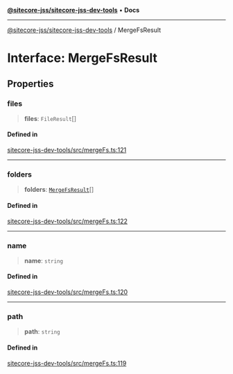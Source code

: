 [**@sitecore-jss/sitecore-jss-dev-tools**](../README.md) • **Docs**

***

[@sitecore-jss/sitecore-jss-dev-tools](../README.md) / MergeFsResult

# Interface: MergeFsResult

## Properties

### files

> **files**: `FileResult`[]

#### Defined in

[sitecore-jss-dev-tools/src/mergeFs.ts:121](https://github.com/Sitecore/jss/blob/66dbe29bcafc730605f916c533e5227741eba3b6/packages/sitecore-jss-dev-tools/src/mergeFs.ts#L121)

***

### folders

> **folders**: [`MergeFsResult`](MergeFsResult.md)[]

#### Defined in

[sitecore-jss-dev-tools/src/mergeFs.ts:122](https://github.com/Sitecore/jss/blob/66dbe29bcafc730605f916c533e5227741eba3b6/packages/sitecore-jss-dev-tools/src/mergeFs.ts#L122)

***

### name

> **name**: `string`

#### Defined in

[sitecore-jss-dev-tools/src/mergeFs.ts:120](https://github.com/Sitecore/jss/blob/66dbe29bcafc730605f916c533e5227741eba3b6/packages/sitecore-jss-dev-tools/src/mergeFs.ts#L120)

***

### path

> **path**: `string`

#### Defined in

[sitecore-jss-dev-tools/src/mergeFs.ts:119](https://github.com/Sitecore/jss/blob/66dbe29bcafc730605f916c533e5227741eba3b6/packages/sitecore-jss-dev-tools/src/mergeFs.ts#L119)
